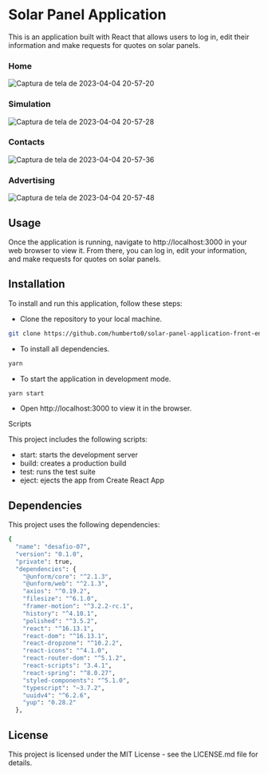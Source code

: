 # Solar Panel Application

This is an application built with React that allows users to log in, edit their information and make requests for quotes on solar panels.


### Home

![Captura de tela de 2023-04-04 20-57-20](https://user-images.githubusercontent.com/15384670/229948686-cc587431-6d63-4cf0-b1e7-4314df669567.png)

### Simulation

![Captura de tela de 2023-04-04 20-57-28](https://user-images.githubusercontent.com/15384670/229948836-a9f55705-8368-4553-98c2-967b4b5dcbed.png)

### Contacts

![Captura de tela de 2023-04-04 20-57-36](https://user-images.githubusercontent.com/15384670/229948917-27f8b3e0-9467-475c-8926-fb9e4aa27616.png)


### Advertising

![Captura de tela de 2023-04-04 20-57-48](https://user-images.githubusercontent.com/15384670/229949029-ec0c61b6-976e-4de1-a008-1e0ce879016d.png)


## Usage

Once the application is running, navigate to http://localhost:3000 in your web browser to view it. From there, you can log in, edit your information, and make requests for quotes on solar panels.

## Installation

To install and run this application, follow these steps:

*  Clone the repository to your local machine.

```bash
git clone https://github.com/humberto0/solar-panel-application-front-end.git
```

*  To install all dependencies.

```bash
yarn
```
*  To start the application in development mode.

```bash
yarn start
```
*  Open http://localhost:3000 to view it in the browser.



Scripts

This project includes the following scripts:

* start: starts the development server
* build: creates a production build
* test: runs the test suite
* eject: ejects the app from Create React App

## Dependencies

This project uses the following dependencies:

```bash
{
  "name": "desafio-07",
  "version": "0.1.0",
  "private": true,
  "dependencies": {
    "@unform/core": "^2.1.3",
    "@unform/web": "^2.1.3",
    "axios": "^0.19.2",
    "filesize": "^6.1.0",
    "framer-motion": "^3.2.2-rc.1",
    "history": "^4.10.1",
    "polished": "^3.5.2",
    "react": "^16.13.1",
    "react-dom": "^16.13.1",
    "react-dropzone": "^10.2.2",
    "react-icons": "^4.1.0",
    "react-router-dom": "^5.1.2",
    "react-scripts": "3.4.1",
    "react-spring": "^8.0.27",
    "styled-components": "^5.1.0",
    "typescript": "~3.7.2",
    "uuidv4": "^6.2.6",
    "yup": "0.28.2"
  },

```
## License

This project is licensed under the MIT License - see the LICENSE.md file for details.
